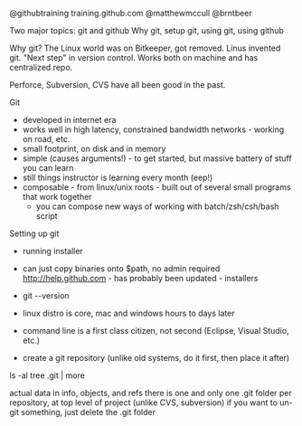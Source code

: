@githubtraining
training.github.com
@matthewmccull
@brntbeer

Two major topics: git and github
Why git, setup git, using git, using github

Why git?
The Linux world was on Bitkeeper, got removed. Linus invented git. "Next step" in version control. Works both on machine and has centralized repo. 

Perforce, Subversion, CVS have all been good in the past. 

Git
- developed in internet era
- works well in high latency, constrained bandwidth networks - working on road, etc.
- small footprint, on disk and in memory
- simple (causes arguments!) - to get started, but massive battery of stuff you can learn
- still things instructor is learning every month (eep!)
- composable - from linux/unix roots - built out of several small programs that work together
	- you can compose new ways of working with batch/zsh/csh/bash script

Setting up git 
- running installer
- can just copy binaries onto $path, no admin required
http://help.github.com - has probably been updated - installers
- git --version
- linux distro is core, mac and windows hours to days later
- command line is a first class citizen, not second (Eclipse, Visual Studio, etc.)

- create a git repository (unlike old systems, do it first, then place it after)

ls -al
tree .git | more

actual data in info, objects, and refs
there is one and only one .git folder per repository, at top level of project (unlike CVS, subversion)
if you want to un-git something, just delete the .git folder
